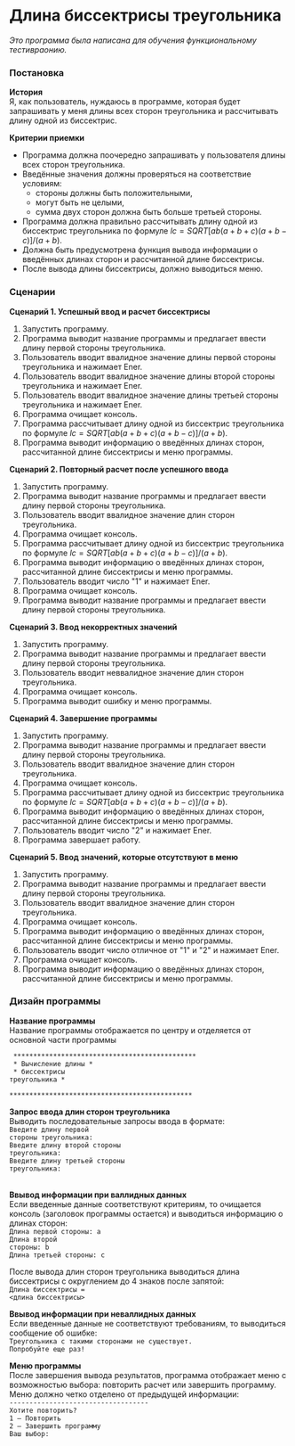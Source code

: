 # Длина биссектрисы треугольника
 *Это программа была написана для обучения функциональному тестивраонию.*

### Постановка
**История**<br>
Я, как пользователь, нуждаюсь в программе, которая будет запрашивать у меня длины всех сторон треугольника и рассчитывать длину одной из биссектрис.<br>

**Критерии приемки**<br>
* Программа должна поочередно запрашивать у пользователя длины всех сторон треугольника.<br>
* Введённые значения должны проверяться на соответствие условиям:<br>
  - стороны должны быть положительными,<br>
  - могут быть не целыми,<br>
  - сумма двух сторон должна быть больше третьей стороны.<br>
* Программа должна правильно рассчитывать длину одной из биссектрис треугольника по формуле $lc=SQRT[ab(a+b+c)(a+b-c)]/(a+b)$.<br>
* Должна быть предусмотрена функция вывода информации о введённых длинах сторон и рассчитанной длине биссектрисы.<br>
* После вывода длины биссектрисы, должно выводиться меню.<br>

### Сценарии
**Сценарий 1. Успешный ввод и расчет биссектрисы**<br>
1. Запустить программу.<br>
2. Программа выводит название программы и предлагает ввести длину первой стороны треугольника.<br>
3. Пользователь вводит ввалидное значение длины первой стороны треугольника и нажимает Ener.<br>
4. Пользователь вводит ввалидное значение длины второй стороны треугольника и нажимает Ener.<br>
5. Пользователь вводит ввалидное значение длины третьей стороны треугольника и нажимает Ener.<br>
6. Программа очищает консоль.<br>
7. Программа рассчитывает длину одной из биссектрис треугольника по формуле $lc=SQRT[ab(a+b+c)(a+b-c)]/(a+b)$.<br>
8. Программа выводит информацию о введённых длинах сторон, рассчитанной длине биссектрисы и меню программы.<br>

**Сценарий 2. Повторный расчет после успешного ввода**<br>
1. Запустить программу.<br>
2. Программа выводит название программы и предлагает ввести длину первой стороны треугольника.<br>
3. Пользователь вводит ввалидное значение длин сторон треугольника.<br>
4. Программа очищает консоль.<br>
5. Программа рассчитывает длину одной из биссектрис треугольника по формуле $lc=SQRT[ab(a+b+c)(a+b-c)]/(a+b)$.<br>
6. Программа выводит информацию о введённых длинах сторон, рассчитанной длине биссектрисы и меню программы.<br>
7. Пользователь вводит число "1" и нажимает Ener.<br>
8. Программа очищает консоль.<br>
9. Программа выводит название программы и предлагает ввести длину первой стороны треугольника.<br>

**Сценарий 3. Ввод некорректных значений**<br>
1. Запустить программу.<br>
2. Программа выводит название программы и предлагает ввести длину первой стороны треугольника.<br>
3. Пользователь вводит неввалидное значение длин сторон треугольника.<br>
6. Программа очищает консоль.<br>
7. Программа выводит ошибку и меню программы.<br>

**Сценарий 4. Завершение программы**<br>
1. Запустить программу.<br>
2. Программа выводит название программы и предлагает ввести длину первой стороны треугольника.<br>
3. Пользователь вводит ввалидное значение длин сторон треугольника.<br>
4. Программа очищает консоль.<br>
5. Программа рассчитывает длину одной из биссектрис треугольника по формуле $lc=SQRT[ab(a+b+c)(a+b-c)]/(a+b)$.<br>
6. Программа выводит информацию о введённых длинах сторон, рассчитанной длине биссектрисы и меню программы.<br>
7. Пользователь вводит число "2" и нажимает Ener.<br>
8. Программа завершает работу.<br>

**Сценарий 5. Ввод значений, которые отсутствуют в меню**<br>
1. Запустить программу.<br>
2. Программа выводит название программы и предлагает ввести длину первой стороны треугольника.<br>
3. Пользователь вводит ввалидное значение длин сторон треугольника.<br>
4. Программа очищает консоль.<br>
5. Программа выводит информацию о введённых длинах сторон, рассчитанной длине биссектрисы и меню программы.<br>
6. Пользователь вводит число отличное от "1" и "2" и нажимает Ener.<br>
7. Программа очищает консоль.<br>
8. Программа выводит информацию о введённых длинах сторон, рассчитанной длине биссектрисы и меню программы.<br>
 

### Дизайн программы
**Название программы**<br>
Название программы отображается по центру и отделяется от основной части программы<br>

<code> ********************************************** </code> <br>
<code> *            Вычисление длины                * </code> <br>
<code> *          биссектрисы треугольника          * </code> <br>
<code> ********************************************** </code><br>

**Запрос ввода длин сторон треугольника**<br>
Выводить последовательные запросы ввода в формате:<br>
<code>Введите длину первой стороны треугольника: </code> <br>
<code>Введите длину второй стороны треугольника: </code> <br>
<code>Введите длину третьей стороны треугольника: </code> <br>
<br>

**Ввывод информации при валлидных данных**<br>
Если введенные данные соответствуют критериям, то очищается консоль (заголовок программы остается) и выводиться информацию о длинах сторон:<br>
<code>Длина первой стороны: a</code> <br>
<code>Длина второй стороны: b</code> <br>
<code>Длина третьей стороны: c</code> <br>

После вывода длин сторон треугольника выводиться длина биссектрисы с округлением до 4 знаков после запятой: <br>
<code>Длина биссектрисы = <длина биссектрисы></code> <br>

**Ввывод информации при неваллидных данных**<br>
Если введенные данные не соответствуют требованиям, то выводиться сообщение об ошибке:<br>
<code>Треугольника с такими сторонами не существует. Попробуйте еще раз!</code> <br>

**Меню программы**<br>
После завершения вывода результатов, программа отображает меню с возможностью выбора: повторить расчет или завершить программу. Меню должно четко отделено от предыдущей информации:<br>
<code>-----------------------------------</code> <br>
<code>Хотите повторить?</code> <br>
<code>1 – Повторить</code> <br>
<code>2 – Завершить программу</code> <br>
<code>Ваш выбор: </code> <br>

